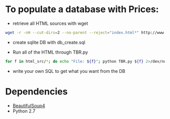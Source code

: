 # To populate a database with Prices:

* retrieve all HTML sources with wget

```BASH
wget -r -nH --cut-dirs=2 --no-parent --reject="index.html*" http://www.thebeerstore.ca/beers/ 
```
* create sqlite DB with db_create.sql

* Run all of the HTML through TBR.py

```BASH
for f in html_src/*; do echo "File: ${f}"; python TBR.py ${f} 2>/dev/null; echo  ""; done
```
* write your own SQL to get what you want from the DB

# Dependencies 

* [BeautifulSoup4](https://www.crummy.com/software/BeautifulSoup/bs4/doc/#installing-beautiful-soup)
* Python 2.7
